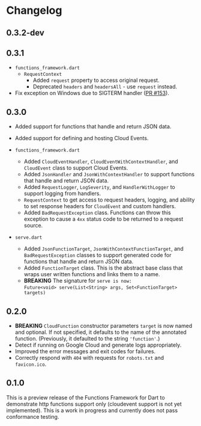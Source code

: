 # Changelog

## 0.3.2-dev

## 0.3.1

- `functions_framework.dart`
  - `RequestContext`
    - Added `request` property to access original request.
    - Deprecated `headers` and `headersAll` - use `request` instead.
- Fix exception on Windows due to SIGTERM handler ([PR #153]).

## 0.3.0

- Added support for functions that handle and return JSON data.
- Added support for defining and hosting Cloud Events.

- `functions_framework.dart`

  - Added `CloudEventHandler`, `CloudEventWithContextHandler`, and `CloudEvent`
    class to support Cloud Events.
  - Added `JsonHandler` and `JsonWithContextHandler` to support
    functions that handle and return JSON data.
  - Added `RequestLogger`, `LogSeverity`, and `HandlerWithLogger` to support
    logging from handlers.
  - `RequestContext` to get access to request headers, logging, and ability
    to set response headers for `CloudEvent` and custom handlers.
  - Added `BadRequestException` class. Functions can throw this exception to
    cause a `4xx` status code to be returned to a request source.

- `serve.dart`

  - Added `JsonFunctionTarget`, `JsonWithContextFunctionTarget`,
    and `BadRequestException` classes to support generated code for functions
    that handle and return JSON data.
  - Added `FunctionTarget` class. This is the abstract base class that wraps
    user written functions and links them to a name.
  - **BREAKING** The signature for `serve is now:`<br>
    `Future<void> serve(List<String> args, Set<FunctionTarget> targets)`

## 0.2.0

- **BREAKING** `CloudFunction` constructor parameters `target` is now named and
  optional. If not specified, it defaults to the name of the annotated function.
  (Previously, it defaulted to the string `'function'`.)
- Detect if running on Google Cloud and generate logs appropriately.
- Improved the error messages and exit codes for failures.
- Correctly respond with `404` with requests for `robots.txt` and `favicon.ico`.

## 0.1.0

This is a preview release of the Functions Framework for Dart to demonstrate
http functions support only (cloudevent support is not yet implemented). This
is a work in progress and currently does not pass conformance testing.

<!-- Reference links -->
[pr #153]:
https://github.com/GoogleCloudPlatform/functions-framework-dart/issues/151
